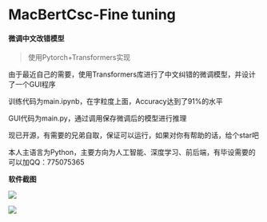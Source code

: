 # MacBertCsc-Fine tuning

#### 微调中文改错模型

> 使用Pytorch+Transformers实现

由于最近自己的需要，使用Transformers库进行了中文纠错的微调模型，并设计了一个GUI程序

训练代码为main.ipynb，在字粒度上面，Accuracy达到了91%的水平

GUI代码为main.py，通过调用保存微调后的模型进行推理

现已开源，有需要的兄弟自取，保证可以运行，如果对你有帮助的话，给个star吧

本人主语言为Python，主要方向为人工智能、深度学习、前后端，有毕设需要的可以加QQ：775075365

**软件截图**

![](http://124.223.164.149:9080/i/2023/04/13/64377956d915a.png)

![](http://124.223.164.149:9080/i/2023/04/13/6437795786d0e.png)